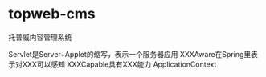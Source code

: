 # topweb-cms
托普威内容管理系统

Servlet是Server+Applet的缩写，表示一个服务器应用
XXXAware在Spring里表示对XXX可以感知
XXXCapable具有XXX能力
ApplicationContext
